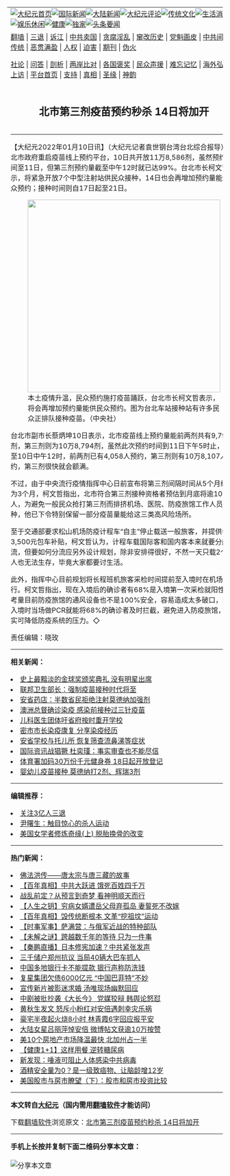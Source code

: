 <a name="1" id="1" target="_blank"></a><span id="1"></span>
<table align=center border="0"><tr><td colspan="2" VALIGN=TOP><a href="https://github.com/vfpurz3885/djy/blob/master/gb/nf1351518.md#1"><img src="https://raw.githubusercontent.com/vfpurz3885/www/master/t/djy/1.jpg" title="大纪元首页" alt="大纪元首页"></a><a href="https://github.com/vfpurz3885/djy/blob/master/gb/n24hr.md#1"><img src="https://raw.githubusercontent.com/vfpurz3885/www/master/t/djy/3.jpg" title="国际新闻" alt="国际新闻"></a><a href="https://github.com/vfpurz3885/djy/blob/master/gb/nsc413.md#1"><img src="https://raw.githubusercontent.com/vfpurz3885/www/master/t/djy/4.jpg" title="大陆新闻" alt="大陆新闻"></a><a href="https://github.com/vfpurz3885/djy/blob/master/gb/news392.md#1"><img src="https://raw.githubusercontent.com/vfpurz3885/www/master/t/djy/5.jpg" title="大纪元评论" alt="大纪元评论"></a><a href="https://github.com/vfpurz3885/djy/blob/master/gb/news2007.md#1"><img src="https://raw.githubusercontent.com/vfpurz3885/www/master/t/djy/6.jpg" title="传统文化" alt="传统文化"></a><a href="https://github.com/vfpurz3885/djy/blob/master/gb/news2008.md#1"><img src="https://raw.githubusercontent.com/vfpurz3885/www/master/t/djy/7.jpg" title="生活消费" alt="生活消费"></a><a href="https://github.com/vfpurz3885/djy/blob/master/gb/ncyule.md#1"><img src="https://raw.githubusercontent.com/vfpurz3885/www/master/t/djy/8.jpg" title="娱乐休闲" alt="娱乐休闲"></a><a href="https://github.com/vfpurz3885/djy/blob/master/gb/nsc1002.md#1"><img src="https://raw.githubusercontent.com/vfpurz3885/www/master/t/djy/9.jpg" title="健康" alt="健康"></a><a href="https://github.com/vfpurz3885/djy/blob/master/gb/nf6092.md#1"><img src="https://raw.githubusercontent.com/vfpurz3885/www/master/t/djy/10a.jpg" title="独家" alt="独家"></a><a href="https://github.com/vfpurz3885/djy/blob/master/gb/nf4514.md#1"><img src="https://raw.githubusercontent.com/vfpurz3885/www/master/t/djy/12a.jpg" title="头条要闻" alt="头条要闻"></a></td></tr>
<tr><td colspan="2" VALIGN=TOP><a target="_blank" href="https://github.com/vfpurz3885/www/blob/master/README.md?zsrh#1">翻墙</a> | <a target="_blank" href="https://github.com/vfpurz3885/djy/blob/master/gb/nf5657.md#1">三退</a> | <a target="_blank" href="https://github.com/vfpurz3885/djy/blob/master/gb/nf6124.md#1">诉江</a> | <a target="_blank" href="https://github.com/vfpurz3885/djy/blob/master/gb/nf1176117.md#1">中共卖国</a> | <a target="_blank" href="https://github.com/vfpurz3885/djy/blob/master/gb/nf5773.md#1">贪腐淫乱</a> | <a target="_blank" href="https://github.com/vfpurz3885/djy/blob/master/gb/nf1176115.md#1">窜改历史</a> | <a target="_blank" href="https://github.com/vfpurz3885/djy/blob/master/gb/nf1176107.md#1">党魁画皮</a> | <a target="_blank" href="https://github.com/vfpurz3885/djy/blob/master/gb/nf1320400.md#1">中共间谍</a> | <a target="_blank" href="https://github.com/vfpurz3885/djy/blob/master/gb/nf1176114.md#1">破坏传统</a> | <a target="_blank" href="https://github.com/vfpurz3885/ntdtv/blob/master/gb/prog447_1.md#1">恶贯满盈</a> | <a target="_blank" href="https://github.com/vfpurz3885/djy/blob/master/gb/ncid278.md#1">人权</a> | <a target="_blank" href="https://github.com/vfpurz3885/djy/blob/master/gb/nf1176111.md#1">迫害</a> | <a target="_blank" href="https://gitlab.com/szzdlab/mh-qikan/blob/master/README.md#1">期刊</a> | <a target="_blank" href="https://github.com/vfpurz3885/djy/blob/master/gb/nf5562.md#1">伪火</a></p><p><a target="_blank" href="https://github.com/vfpurz3885/djy/blob/master/gb/9p.md#1">社论</a> | <a target="_blank" href="https://github.com/vfpurz3885/djy/blob/master/gb/nf4378.md#1">问答</a> | <a target="_blank" href="https://github.com/vfpurz3885/djy/blob/master/gb/nf5792.md#1">剖析</a> | <a target="_blank" href="https://github.com/vfpurz3885/djy/blob/master/gb/nf5735.md#1">两岸比对</a> | <a target="_blank" href="https://github.com/vfpurz3885/djy/blob/master/gb/nf6119.md#1">各国褒奖</a> | <a target="_blank" href="https://github.com/vfpurz3885/djy/blob/master/gb/nf6120.md#1">民众声援</a> | <a target="_blank" href="https://github.com/vfpurz3885/djy/blob/master/gb/nf1188594.md#1">难忘记忆</a> | <a target="_blank" href="https://github.com/vfpurz3885/djy/blob/master/gb/nf3180.md#1">海外弘传</a> | <a target="_blank" href="https://github.com/vfpurz3885/djy/blob/master/gb/nf5410.md#1">万人上访</a> | <a target="_blank" href="https://github.com/vfpurz3885/www/blob/master/README.md?zsrh#1">平台首页</a> | <a target="_blank" href="https://github.com/vfpurz3885/djy/blob/master/gb/nf4386.md#1">支持</a> | <a target="_blank" href="https://github.com/vfpurz3885/djy/blob/master/gb/nf4389.md#1">真相</a> | <a target="_blank" href="https://github.com/vfpurz3885/djy/blob/master/gb/nf5790.md#1">圣缘</a> | <a target="_blank" href="https://github.com/vfpurz3885/djy/blob/master/gb/nf4786.md#1">神韵</a></td></tr>
<tr><td VALIGN=TOP width="626"><h2 align=center>北市第三剂疫苗预约秒杀 14日将加开</h2>

<h6></h6>
<hr>
<p>【大纪元2022年01月10日讯】（大纪元记者袁世钢台湾台北综合报导）台北市政府重启<ahref="https://github.com/vfpurz3885/djy/blob/master/gb/tag/%E7%96%AB%E8%8B%97.md#1">疫苗</a>线上<ahref="https://github.com/vfpurz3885/djy/blob/master/gb/tag/%E9%A2%84%E7%BA%A6.md#1">预约</a>平台，10日共开放11万8,586剂，虽然预约时间至11日，但<ahref="https://github.com/vfpurz3885/djy/blob/master/gb/tag/%E7%AC%AC%E4%B8%89%E5%89%82.md#1">第三剂</a><ahref="https://github.com/vfpurz3885/djy/blob/master/gb/tag/%E9%A2%84%E7%BA%A6.md#1">预约</a>量截至中午12时就已达99%。台北市长<ahref="https://github.com/vfpurz3885/djy/blob/master/gb/tag/%E6%9F%AF%E6%96%87%E5%93%B2.md#1">柯文哲</a>表示，将紧急开放7个中型注射站供民众接种，14日也会再增加预约量能供民众预约；接种时间则自17日起至21日。</p>
<figure id="attachment_13495201" aria-describedby="caption-attachment-13495201" style="width: 450px" class="wp-caption aligncenter"><a target="_blank" href="https://i.epochtimes.com/assets/uploads/2022/01/id13495201-536478.jpg"><img class="size-medium wp-image-13495201" src="https://i.epochtimes.com/assets/uploads/2022/01/id13495201-536478-450x300.jpg" alt="" width="450" b="300" /></a><figcaption id="caption-attachment-13495201" class="wp-caption-text">本土疫情升温，民众预约施打<ahref="https://github.com/vfpurz3885/djy/blob/master/gb/tag/%E7%96%AB%E8%8B%97.md#1">疫苗</a>踊跃，<ahref="https://github.com/vfpurz3885/djy/blob/master/gb/tag/%E5%8F%B0%E5%8C%97%E5%B8%82.md#1">台北市</a>长<ahref="https://github.com/vfpurz3885/djy/blob/master/gb/tag/%E6%9F%AF%E6%96%87%E5%93%B2.md#1">柯文哲</a>表示，将会再增加预约量能供民众预约。图为台北车站接种站有许多民众正排队接种疫苗。（中央社）</figcaption></figure>
<p>台北市副市长蔡炳坤10日表示，北市疫苗线上预约量能前两剂共有9,792剂，<ahref="https://github.com/vfpurz3885/djy/blob/master/gb/tag/%E7%AC%AC%E4%B8%89%E5%89%82.md#1">第三剂</a>则为10万8,794剂，虽然此次预约时间到11日下午5时止，但截至10日中午12时，前两剂已有4,058人预约，第三剂则有10万8,107人预约，第三剂很快就会额满。</p>
<p>不过，由于中央流行疫情指挥中心日前宣布将第三剂间隔时间从5个月缩短为3个月，柯文哲指出，北市符合第三剂接种资格者预估到月底将逾100万人，为避免一般民众抢打第三剂而排挤机场、医院、防疫旅馆工作人员接种，他已下令特别保留一部分疫苗量能给这三类高风险场所。</p>
<p>至于交通部要求松山机场防疫计程车“自主”停止载送一般旅客，并提供每天3,500元包车补贴，柯文哲认为，计程车载国际客和国内客本来就要分舱分流，但要如何分流应另外设计规划，除非安排得很好，不然一天只载2个客人也无法生存，毕竟大家都要讨生活。</p>
<p>此外，指挥中心目前规划将长程班机旅客采检时间提前至入境时在机场进行。柯文哲指出，现在入境后的确诊者有68%是入境第一次采检就阳性，考量目前防疫旅馆的通风设备也不是100%安全，容易造成太多破口，若在入境时当场做PCR就能将68%的确诊者及时拦截，避免进入防疫旅馆，确实可降低防疫系统的压力。◇</p>
<p>责任编辑：晓玫</p>

<hr>


<strong>相关新闻：</strong>
<li><a href="https://github.com/vfpurz3885/djy/blob/master/gb/22/1/9/n13493129.md#1">史上最黯淡的金球奖颁奖典礼 没有明星出席</a></li>
<li><a href="https://github.com/vfpurz3885/djy/blob/master/gb/22/1/9/n13493179.md#1">联邦卫生部长：强制疫苗接种时代将至</a></li>
<li><a href="https://github.com/vfpurz3885/djy/blob/master/gb/22/1/9/n13493256.md#1">安省药店：半数省民拒绝注射莫德纳加强剂</a></li>
<li><a href="https://github.com/vfpurz3885/djy/blob/master/gb/22/1/9/n13493272.md#1">澳洲总督确诊染疫 感染前接种过三针疫苗</a></li>
<li><a href="https://github.com/vfpurz3885/djy/blob/master/gb/22/1/9/n13493292.md#1">儿科医生团体吁省府按时重开学校</a></li>
<li><a href="https://github.com/vfpurz3885/djy/blob/master/gb/22/1/9/n13493308.md#1">密市市长染疫康复 分享染疫经历</a></li>
<li><a href="https://github.com/vfpurz3885/djy/blob/master/gb/22/1/9/n13493329.md#1">安省学校与托儿所 恢复筛查流鼻涕等症状</a></li>
<li><a href="https://github.com/vfpurz3885/djy/blob/master/gb/22/7/12/n13779278.md#1">国际资讯战猖獗 杜奕瑾：事实审查也不能尽信</a></li>
<li><a href="https://github.com/vfpurz3885/djy/blob/master/gb/22/7/12/n13779284.md#1">体育署加码30万份千元健身券 18日起开放登记</a></li>
<li><a href="https://github.com/vfpurz3885/djy/blob/master/gb/22/7/12/n13779287.md#1">婴幼儿疫苗接种 莫德纳打2剂、辉瑞3剂</a></li>
<hr>


<strong>编辑推荐：</strong>
<li><a href="https://github.com/ychojm359/djy/blob/master/gb/18/5/10/n10381511.md?dfh#1" target="_blank">关注3亿人三退</a></li><li><a href="https://github.com/tsiac2612/djy/blob/master/gb/17/12/6/n9929355.md#1" target="_blank">尹曙生：触目惊心的杀人运动</a></li><li><a href="https://github.com/tsiac2612/djy/blob/master/gb/18/9/8/n10699044.md#1" target="_blank">美国女学者修炼奇缘(上) 脱胎换骨的改变</a></li>
<hr>

<strong>热门新闻：</strong>
<li><a href="https://github.com/vfpurz3885/djy/blob/master/gb/22/7/4/n13773192.md#1">佛法洪传——唐太宗与唐三藏的故事</a></li>
<li><a href="https://github.com/vfpurz3885/djy/blob/master/gb/22/6/19/n13762874.md#1">【百年真相】中共大跃进 饿死百姓四千万</a></li>
<li><a href="https://github.com/vfpurz3885/djy/blob/master/gb/22/7/2/n13772083.md#1">战乱前定？从预言到奇梦 看神明顺天而行</a></li>
<li><a href="https://github.com/vfpurz3885/djy/blob/master/gb/22/7/4/n13772949.md#1">【人生之钥】穷病女婿遭岳父母弃孤岛 妻誓死不改嫁</a></li>
<li><a href="https://github.com/vfpurz3885/djy/blob/master/gb/22/6/26/n13767883.md#1">【百年真相】毁传统断根本 文革“挖祖坟”运动</a></li>
<li><a href="https://github.com/vfpurz3885/djy/blob/master/gb/22/7/10/n13777498.md#1">【时事军事】萨满营：与俄军近战的特种部队</a></li>
<li><a href="https://github.com/vfpurz3885/djy/blob/master/gb/22/7/10/n13777950.md#1">【未解之谜】跨越数千年的等待 只为一件事</a></li>
<li><a href="https://github.com/vfpurz3885/djy/blob/master/gb/22/7/11/n13778609.md#1">【秦鹏直播】日本修宪加速？中共紧张发声</a></li>
<li><a href="https://github.com/vfpurz3885/djy/blob/master/gb/22/7/10/n13777593.md#1">三千储户郑州抗议 当局40辆大巴车抓人</a></li>
<li><a href="https://github.com/vfpurz3885/djy/blob/master/gb/22/7/10/n13777471.md#1">中国多地银行卡不能提款 银行声称防洗钱</a></li>
<li><a href="https://github.com/vfpurz3885/djy/blob/master/gb/22/7/10/n13777353.md#1">复星集团欠债6000亿元 “中国巴菲特”不妙</a></li>
<li><a href="https://github.com/vfpurz3885/djy/blob/master/gb/22/7/10/n13777764.md#1">宣传新片被影迷求婚 汤唯现场幽默回应</a></li>
<li><a href="https://github.com/vfpurz3885/djy/blob/master/gb/22/7/10/n13777726.md#1">中剧被批抄袭《大长今》 党媒狡辩 韩舆论怒怼</a></li>
<li><a href="https://github.com/vfpurz3885/djy/blob/master/gb/22/7/9/n13777276.md#1">黄秋生发文 怒斥小粉红对安倍遇刺幸灾乐祸</a></li>
<li><a href="https://github.com/vfpurz3885/djy/blob/master/gb/22/7/9/n13777314.md#1">豪宅半夜起火烧8小时 林青霞6字回应报平安</a></li>
<li><a href="https://github.com/vfpurz3885/djy/blob/master/gb/22/7/11/n13778721.md#1">大陆女星吕丽萍悼安倍 微博帖文获逾10万按赞</a></li>
<li><a href="https://github.com/vfpurz3885/djy/blob/master/gb/22/7/10/n13777755.md#1">美10个房地产市场降温最快 北加州占一半</a></li>
<li><a href="https://github.com/vfpurz3885/djy/blob/master/gb/22/7/9/n13777127.md#1">【健康1+1】这样用餐 逆转糖尿病</a></li>
<li><a href="https://github.com/vfpurz3885/djy/blob/master/gb/22/7/10/n13777731.md#1">新发现：唾液可阻止人体感染中共病毒</a></li>
<li><a href="https://github.com/vfpurz3885/djy/blob/master/gb/22/7/7/n13775947.md#1">酒精安全量为0？是一级致癌物、让脑龄增12岁</a></li>
<li><a href="https://github.com/vfpurz3885/djy/blob/master/gb/22/7/9/n13777246.md#1">美国股市与房市瞭望（下）：股市和房市投资比较</a></li>
<hr>

<strong>本文转自<a href="https://www.epochtimes.com">大纪元</a>（国内需用<a href="https://github.com/vfpurz3885/www/blob/master/README.md#8">翻墙软件</a>才能访问）</strong><p>下载<a href="https://github.com/vfpurz3885/www/blob/master/README.md#8">翻墙软件</a>浏览原文：<a href="https://www.epochtimes.com/gb/22/1/10/n13495199.htm">北市第三剂疫苗预约秒杀 14日将加开</a></p><hr>

<strong>手机上长按并复制下面二维码分享本文章：</strong><br><br><img src="https://chart.apis.google.com/chart?cht=qr&chs=240x240&choe=UTF-8&chld=M|2&chl=https://github.com/vfpurz3885/djy/blob/master/gb/22/1/10/n13495199.md%231" title="分享本文章"></td><td VALIGN=TOP><a href="https://github.com/vfpurz3885/djy/blob/master/gb/16/1/21/n4622075.md?dfh#1" target="_blank"><img src="https://raw.githubusercontent.com/vfpurz3885/djy/master/gb/300/wei-f1.jpg" title="中共的伪火骗局"  alt="中共的伪火骗局"></a><br><a href="https://github.com/vfpurz3885/www/blob/master/README.md?dfh#9" target="_blank"><img src="https://raw.githubusercontent.com/vfpurz3885/djy/master/gb/300/yong-h.jpg" title="永恒的见证"  alt="永恒的见证"></a><br><a href="https://github.com/vfpurz3885/djy/blob/master/gb/13/9/29/n3974789.md?dfh#1" target="_blank"><img src="https://raw.githubusercontent.com/vfpurz3885/djy/master/gb/300/shang-lnz.jpg" title="善良女子被中共投男牢"  alt="善良女子被中共投男牢"></a><br><a href="https://github.com/vfpurz3885/djy/blob/master/gb/16/3/16/n4663449.md?dfh#1" target="_blank"><img src="https://raw.githubusercontent.com/vfpurz3885/djy/master/gb/300/huo-z3.jpg" title="警卫目击活摘器官"  alt="警卫目击活摘器官"></a><br><a href="https://github.com/vfpurz3885/djy/blob/master/gb/16/8/7/n8177641.md?dfh#1" target="_blank"><img src="https://raw.githubusercontent.com/vfpurz3885/djy/master/gb/300/huo-z4.jpg" title="证人描述活摘恐怖"  alt="证人描述活摘恐怖"></a><br><a href="https://github.com/vfpurz3885/djy/blob/master/gb/10/4/19/n2881569.md?dfh#1" target="_blank"><img src="https://raw.githubusercontent.com/vfpurz3885/djy/master/gb/300/huo-z1.jpg" title="揭开活摘器官黑幕"  alt="揭开活摘器官黑幕"></a><br><a href="https://github.com/vfpurz3885/djy/blob/master/gb/10/11/7/n3077476.md?dfh#1" target="_blank"><img src="https://raw.githubusercontent.com/vfpurz3885/djy/master/gb/300/ma-ks.jpg" title="马克思的成魔之路"  alt="马克思的成魔之路"></a><br><a href="https://github.com/vfpurz3885/djy/blob/master/gb/14/6/9/n4173977.md?dfh#1" target="_blank"><img src="https://raw.githubusercontent.com/vfpurz3885/djy/master/gb/300/chang-zs.jpg" title="藏字石 蕴天机"  alt="藏字石 蕴天机"></a><br><a href="https://github.com/vfpurz3885/djy/blob/master/gb/18/5/10/n10381511.md?dfh#1" target="_blank"><img src="https://raw.githubusercontent.com/vfpurz3885/djy/master/gb/300/st1.jpg" title="关注三亿人三退"  alt="关注三亿人三退"></a><br><a href="https://github.com/vfpurz3885/djy/blob/master/gb/18/3/21/n10237682.md?dfh#1" target="_blank"><img src="https://raw.githubusercontent.com/vfpurz3885/djy/master/gb/300/jie-t.jpg" title="解体中共复兴中华"  alt="解体中共复兴中华"></a><br><a href="https://github.com/vfpurz3885/djy/blob/master/gb/9/2/9/n2422991.md?dfh#1" target="_blank"><img src="https://raw.githubusercontent.com/vfpurz3885/djy/master/gb/300/gao-zs.jpg" title="中共迫害良心律师"  alt="中共迫害良心律师"></a><br><a href="https://github.com/vfpurz3885/djy/blob/master/gb/18/12/9/n10900044.md?dfh#1" target="_blank"><img src="https://raw.githubusercontent.com/vfpurz3885/djy/master/gb/300/sj1.jpg" title="三百多万人举报江泽民"  alt="三百多万人举报江泽民"></a><br><a href="https://github.com/vfpurz3885/djy/blob/master/gb/18/8/28/n10672014.md?dfh#1" target="_blank"><img src="https://raw.githubusercontent.com/vfpurz3885/djy/master/gb/300/sj2.jpg" title="这些官员为何起诉江泽民"  alt="这些官员为何起诉江泽民"></a><br><a href="https://github.com/vfpurz3885/djy/blob/master/gb/8/12/18/n2367165.md?dfh#1" target="_blank"><img src="https://raw.githubusercontent.com/vfpurz3885/djy/master/gb/300/liangan.jpg" title="海峡两岸的强烈对比"  alt="海峡两岸的强烈对比"></a><br><a href="https://github.com/vfpurz3885/djy/blob/master/gb/15/12/10/n4593139.md?dfh#1" target="_blank"><img src="https://raw.githubusercontent.com/vfpurz3885/djy/master/gb/300/jia-ndzl.jpg" title="加拿大总理的贺信"  alt="加拿大总理的贺信"></a><br><a href="https://github.com/vfpurz3885/djy/blob/master/gb/11/6/17/n3289382.md?dfh#1" target="_blank"><img src="https://raw.githubusercontent.com/vfpurz3885/djy/master/gb/300/xiao-wd.jpg" title="探寻真相兼听则明"  alt="探寻真相兼听则明"></a><br><a href="https://github.com/vfpurz3885/djy/blob/master/gb/18/10/27/n10812623.md?dfh#1" target="_blank"><img src="https://raw.githubusercontent.com/vfpurz3885/djy/master/gb/300/yindu.jpg" title="印度媒体报道东方"  alt="印度媒体报道东方"></a><br><a href="https://github.com/vfpurz3885/djy/blob/master/gb/18/6/9/n10469652.md?dfh#1" target="_blank"><img src="https://raw.githubusercontent.com/vfpurz3885/djy/master/gb/300/xie-j.jpg" title="不一样的海外校园"  alt="不一样的海外校园"></a><br><a href="https://github.com/vfpurz3885/djy/blob/master/gb/7/4/5/n1669415.md?dfh#1" target="_blank"><img src="https://raw.githubusercontent.com/vfpurz3885/djy/master/gb/300/li-up.jpg" title="从大师到徒弟的传奇"  alt="从大师到徒弟的传奇"></a><br><a href="https://github.com/vfpurz3885/djy/blob/master/gb/17/5/26/n9191512.md?dfh#1" target="_blank"><img src="https://raw.githubusercontent.com/vfpurz3885/djy/master/gb/300/zfl2.jpg" title="亿万人与东方一本奇书"  alt="亿万人与东方一本奇书"></a><br><a href="https://github.com/vfpurz3885/djy/blob/master/gb/13/11/27/n4020290.md?dfh#1" target="_blank"><img src="https://raw.githubusercontent.com/vfpurz3885/djy/master/gb/300/zhen-h.jpg" title="大陆见不到的震撼场面"  alt="大陆见不到的震撼场面"></a><br><a href="https://github.com/vfpurz3885/djy/blob/master/gb/15/7/17/n4482910.md?dfh#1" target="_blank"><img src="https://raw.githubusercontent.com/vfpurz3885/djy/master/gb/300/dalu-sk.jpg" title="人心向善 大陆当初盛况"  alt="人心向善 大陆当初盛况"></a><br><a href="https://github.com/vfpurz3885/djy/blob/master/gb/19/1/5/n10955468.md?dfh#1" target="_blank"><img src="https://raw.githubusercontent.com/vfpurz3885/djy/master/gb/300/zfl1.jpg" title="追寻真理 这书讲什么"  alt="追寻真理 这书讲什么"></a><br><a href="https://github.com/vfpurz3885/www/blob/master/README.md?dfh#1" target="_blank"><img src="https://raw.githubusercontent.com/vfpurz3885/djy/master/gb/300/fq1.jpg" title="下载免费翻墙软件"  alt="下载免费翻墙软件"></a><br></td></tr></table>
